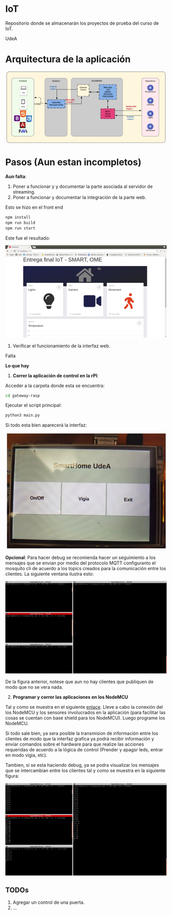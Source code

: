 # IoT
Repositorio donde se almacenarán los proyectos de prueba del curso de IoT.


UdeA

# Arquitectura de la aplicación #

![arquitectura](arquitectura.jpg)

# Pasos (Aun estan incompletos) #

**Aun falta**:
1. Poner a funcionar y y documentar la parte asociada al servidor de streaming.
2. Poner a funcionar y documentar la integración de la parte web.

Esto se hizo en el front end

```bash
npm install
npm run build
npm run start
```

Este fue el resultado:

![interfaz](interface_web.jpg)


1. Verificar el funcionamiento de la interfaz web.

Falta

**Lo que hay**

1. **Correr la aplicación de control en la rPI**:

Acceder a la carpeta donde esta se encuentra:

```bash
cd gateway-rasp
```

Ejecutar el script principal:

```bash
python3 main.py
```

Si todo esta bien aparecerá la interfaz:

![interfaz](gateway_raspberry.jpg)

**Opcional**: Para hacer debug se recomienda hacer un seguimiento a los mensajes que se envian por medio del protocolo MQTT configuranto el mosquito cli de acuerdo a los topics creados para la comunicación entre los clientes. La siguiente ventana ilustra esto:

![debug](debug_con_mosquitto.jpg)

De la figura anterior, notese que aun no hay clientes que publiquen de modo que no se vera nada.

2. **Programar y correr las aplicaciones en los NodeMCU**

Tal y como se muestra en el siguiente [enlace](./things-arduino/README.md). Lleve a cabo la conexión del los NodeMCU y los sensores involucrados en la aplicación (para facilitar las cosas se cuentan con base shield para los NodeMCU). Luego programe los NodeMCU.

Si todo sale bien, ya sera posible la transmision de información entre los clientes de modo que la interfaz grafica ya podrá recibir información y enviar comandos sobre el hardware para que realize las acciones requeridas de acuerdo a la lógica de control (Prender y apagsr leds, entrar en modo vigia, etc).

Tambien, si se esta haciendo debug, ya se podra visualizar los mensajes que se intercambian entre los clientes tal y como se muestra en la siguiente figura:

![debug2](debug_con_mosquitto2.jpg)


## TODOs ##
1. Agregar un control de una puerta.
2. ...
